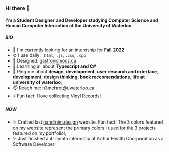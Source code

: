 ### Hi there 👋

#### I'm a Student Designer and Developer studying Computer Science and Human Computer Interaction at the University of Waterloo

##### BIO

- 🏢 I'm currently looking for an internship for **Fall 2022**
- ⚙️ I use daily: `.html`, `.js`, `.css`, `.cpp`
- 💅 Designed: [gastronomous.ca](https://www.gastronomous.ca)
- 🌱 Learning all about **Typescript and C#**
- 💬 Ping me about **design**, **development**, **user research and interface**, **development**, **design thinking**, **book reccomendations**, **life at university of waterloo**;
- 📫 Reach me: [n3mehrot@uwaterloo.ca](mailto:n3mehrot@uwaterloo.ca)
- ⚡️ Fun fact: I love collecting Vinyl Records!

##### NOW

- ✨ Crafted last [nandinim.design](https://nandinim.design) website. Fun fact! The 3 colors featured on my website represent the primary colors I used                       for the 3 projects featured on my portfolio!;
- ✨ Just finished a 4-month internship at Arthur Health Coorporation as a Software Developer!
